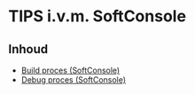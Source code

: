 # TIPS i.v.m. SoftConsole
## Inhoud
 * [Build proces (SoftConsole)](/Tips/SoftConsole/Build/README.md)
 * [Debug proces (SoftConsole)](/Tips/SoftConsole/Debug/README.md)